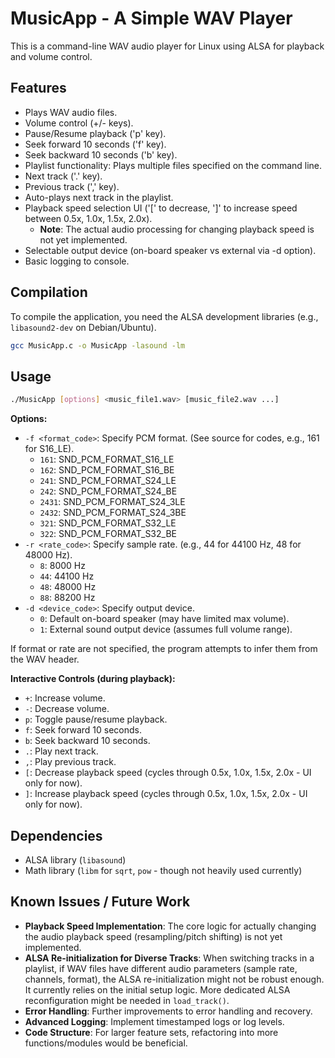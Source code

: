 # MusicApp - A Simple WAV Player

This is a command-line WAV audio player for Linux using ALSA for playback and volume control.

## Features

*   Plays WAV audio files.
*   Volume control (+/- keys).
*   Pause/Resume playback ('p' key).
*   Seek forward 10 seconds ('f' key).
*   Seek backward 10 seconds ('b' key).
*   Playlist functionality: Plays multiple files specified on the command line.
*   Next track ('.' key).
*   Previous track (',' key).
*   Auto-plays next track in the playlist.
*   Playback speed selection UI ('[' to decrease, ']' to increase speed between 0.5x, 1.0x, 1.5x, 2.0x).
    *   **Note**: The actual audio processing for changing playback speed is not yet implemented.
*   Selectable output device (on-board speaker vs external via -d option).
*   Basic logging to console.

## Compilation

To compile the application, you need the ALSA development libraries (e.g., `libasound2-dev` on Debian/Ubuntu).

```bash
gcc MusicApp.c -o MusicApp -lasound -lm
```

## Usage

```bash
./MusicApp [options] <music_file1.wav> [music_file2.wav ...]
```

**Options:**

*   `-f <format_code>`: Specify PCM format. (See source for codes, e.g., 161 for S16_LE).
    *   `161`: SND_PCM_FORMAT_S16_LE
    *   `162`: SND_PCM_FORMAT_S16_BE
    *   `241`: SND_PCM_FORMAT_S24_LE
    *   `242`: SND_PCM_FORMAT_S24_BE
    *   `2431`: SND_PCM_FORMAT_S24_3LE
    *   `2432`: SND_PCM_FORMAT_S24_3BE
    *   `321`: SND_PCM_FORMAT_S32_LE
    *   `322`: SND_PCM_FORMAT_S32_BE
*   `-r <rate_code>`: Specify sample rate. (e.g., 44 for 44100 Hz, 48 for 48000 Hz).
    *   `8`: 8000 Hz
    *   `44`: 44100 Hz
    *   `48`: 48000 Hz
    *   `88`: 88200 Hz
*   `-d <device_code>`: Specify output device.
    *   `0`: Default on-board speaker (may have limited max volume).
    *   `1`: External sound output device (assumes full volume range).

If format or rate are not specified, the program attempts to infer them from the WAV header.

**Interactive Controls (during playback):**

*   `+`: Increase volume.
*   `-`: Decrease volume.
*   `p`: Toggle pause/resume playback.
*   `f`: Seek forward 10 seconds.
*   `b`: Seek backward 10 seconds.
*   `.`: Play next track.
*   `,`: Play previous track.
*   `[`: Decrease playback speed (cycles through 0.5x, 1.0x, 1.5x, 2.0x - UI only for now).
*   `]`: Increase playback speed (cycles through 0.5x, 1.0x, 1.5x, 2.0x - UI only for now).

## Dependencies

*   ALSA library (`libasound`)
*   Math library (`libm` for `sqrt`, `pow` - though not heavily used currently)

## Known Issues / Future Work

*   **Playback Speed Implementation**: The core logic for actually changing the audio playback speed (resampling/pitch shifting) is not yet implemented.
*   **ALSA Re-initialization for Diverse Tracks**: When switching tracks in a playlist, if WAV files have different audio parameters (sample rate, channels, format), the ALSA re-initialization might not be robust enough. It currently relies on the initial setup logic. More dedicated ALSA reconfiguration might be needed in `load_track()`.
*   **Error Handling**: Further improvements to error handling and recovery.
*   **Advanced Logging**: Implement timestamped logs or log levels.
*   **Code Structure**: For larger feature sets, refactoring into more functions/modules would be beneficial. 